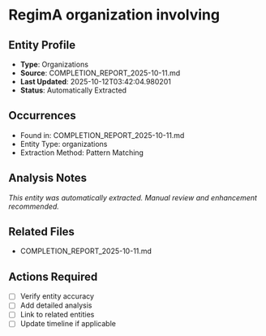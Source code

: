 # RegimA organization involving

## Entity Profile
- **Type**: Organizations
- **Source**: COMPLETION_REPORT_2025-10-11.md
- **Last Updated**: 2025-10-12T03:42:04.980201
- **Status**: Automatically Extracted

## Occurrences
- Found in: COMPLETION_REPORT_2025-10-11.md
- Entity Type: organizations
- Extraction Method: Pattern Matching

## Analysis Notes
*This entity was automatically extracted. Manual review and enhancement recommended.*

## Related Files
- COMPLETION_REPORT_2025-10-11.md

## Actions Required
- [ ] Verify entity accuracy
- [ ] Add detailed analysis
- [ ] Link to related entities
- [ ] Update timeline if applicable
